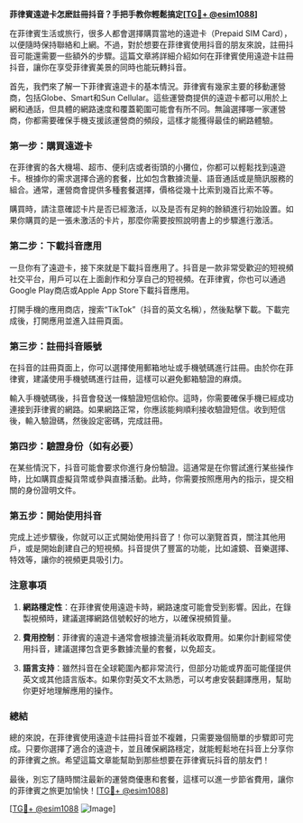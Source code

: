 **菲律賓遠遊卡怎麽註冊抖音？手把手教你輕鬆搞定[[TG💪+ @esim1088](https://t.me/s/esim1088)]**

在菲律賓生活或旅行，很多人都會選擇購買當地的遠遊卡（Prepaid SIM Card），以便隨時保持聯絡和上網。不過，對於想要在菲律賓使用抖音的朋友來說，註冊抖音可能還需要一些額外的步驟。這篇文章將詳細介紹如何在菲律賓使用遠遊卡註冊抖音，讓你在享受菲律賓美景的同時也能玩轉抖音。

首先，我們來了解一下菲律賓遠遊卡的基本情況。菲律賓有幾家主要的移動運營商，包括Globe、Smart和Sun Cellular。這些運營商提供的遠遊卡都可以用於上網和通話，但具體的網路速度和覆蓋範圍可能會有所不同。無論選擇哪一家運營商，你都需要確保手機支援該運營商的頻段，這樣才能獲得最佳的網路體驗。

### 第一步：購買遠遊卡

在菲律賓的各大機場、超市、便利店或者街頭的小攤位，你都可以輕鬆找到遠遊卡。根據你的需求選擇合適的套餐，比如包含數據流量、語音通話或是簡訊服務的組合。通常，運營商會提供多種套餐選擇，價格從幾十比索到幾百比索不等。

購買時，請注意確認卡片是否已經激活，以及是否有足夠的餘額進行初始設置。如果你購買的是一張未激活的卡片，那麼你需要按照說明書上的步驟進行激活。

### 第二步：下載抖音應用

一旦你有了遠遊卡，接下來就是下載抖音應用了。抖音是一款非常受歡迎的短視頻社交平台，用戶可以在上面創作和分享自己的短視頻。在菲律賓，你也可以通過Google Play商店或Apple App Store下載抖音應用。

打開手機的應用商店，搜索“TikTok”（抖音的英文名稱），然後點擊下載。下載完成後，打開應用並進入註冊頁面。

### 第三步：註冊抖音賬號

在抖音的註冊頁面上，你可以選擇使用郵箱地址或手機號碼進行註冊。由於你在菲律賓，建議使用手機號碼進行註冊，這樣可以避免郵箱驗證的麻煩。

輸入手機號碼後，抖音會發送一條驗證短信給你。這時，你需要確保手機已經成功連接到菲律賓的網路。如果網路正常，你應該能夠順利接收驗證短信。收到短信後，輸入驗證碼，然後設定密碼，完成註冊。

### 第四步：驗證身份（如有必要）

在某些情況下，抖音可能會要求你進行身份驗證。這通常是在你嘗試進行某些操作時，比如購買虛擬貨幣或參與直播活動。此時，你需要按照應用內的指示，提交相關的身份證明文件。

### 第五步：開始使用抖音

完成上述步驟後，你就可以正式開始使用抖音了！你可以瀏覽首頁，關注其他用戶，或是開始創建自己的短視頻。抖音提供了豐富的功能，比如濾鏡、音樂選擇、特效等，讓你的視頻更具吸引力。

### 注意事項

1. **網路穩定性**：在菲律賓使用遠遊卡時，網路速度可能會受到影響。因此，在錄製視頻時，建議選擇網路信號較好的地方，以確保視頻質量。
   
2. **費用控制**：菲律賓的遠遊卡通常會根據流量消耗收取費用。如果你計劃經常使用抖音，建議選擇包含更多數據流量的套餐，以免超支。

3. **語言支持**：雖然抖音在全球範圍內都非常流行，但部分功能或界面可能僅提供英文或其他語言版本。如果你對英文不太熟悉，可以考慮安裝翻譯應用，幫助你更好地理解應用的操作。

### 總結

總的來說，在菲律賓使用遠遊卡註冊抖音並不複雜，只需要幾個簡單的步驟即可完成。只要你選擇了適合的遠遊卡，並且確保網路穩定，就能輕鬆地在抖音上分享你的菲律賓之旅。希望這篇文章能幫助到那些想要在菲律賓玩抖音的朋友們！

最後，別忘了隨時關注最新的運營商優惠和套餐，這樣可以進一步節省費用，讓你的菲律賓之旅更加愉快！[[TG💪+ @esim1088](https://t.me/s/esim1088)]

[[TG💪+ @esim1088](https://t.me/s/esim1088) ![Image](https://i.postimg.cc/4NQfJmqS/Snipaste-2025-05-13-00-14-12.png)]
